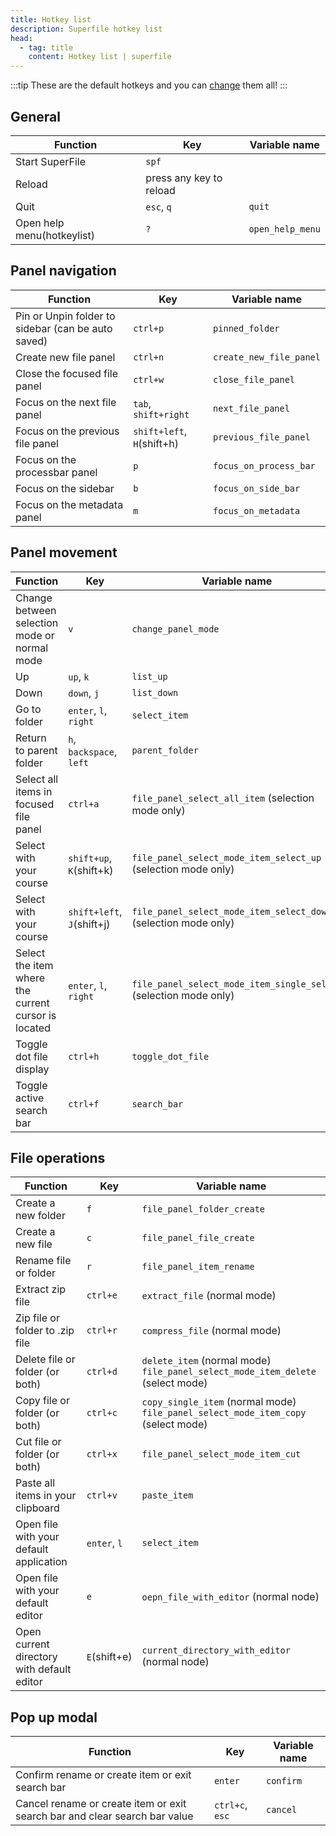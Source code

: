 ```yaml
---
title: Hotkey list
description: Superfile hotkey list
head:
  - tag: title
    content: Hotkey list | superfile
---
```


:::tip
These are the default hotkeys and you can [change](/configure/custom-hotkeys) them all!
:::

## General

| Function                   | Key                     | Variable name    |
| -------------------------- | ----------------------- | ---------------- |
| Start SuperFile            | `spf`                   |                  |
| Reload                     | press any key to reload |                  |
| Quit                       | `esc`, `q`              | `quit`           |
| Open help menu(hotkeylist) | `?`                     | `open_help_menu` |

## Panel navigation

| Function                                           | Key                        | Variable name           |
| -------------------------------------------------- | -------------------------- | ----------------------- |
| Pin or Unpin folder to sidebar (can be auto saved) | `ctrl+p`                   | `pinned_folder`         |
| Create new file panel                              | `ctrl+n`                   | `create_new_file_panel` |
| Close the focused file panel                       | `ctrl+w`                   | `close_file_panel`      |
| Focus on the next file panel                       | `tab`, `shift+right`       | `next_file_panel`       |
| Focus on the previous file panel                   | `shift+left`, `H`(shift+h) | `previous_file_panel`   |
| Focus on the processbar panel                      | `p`                        | `focus_on_process_bar`  |
| Focus on the sidebar                               | `b`                        | `focus_on_side_bar`     |
| Focus on the metadata panel                        | `m`                        | `focus_on_metadata`     |

## Panel movement

| Function                                            | Key                        | Variable name                                                     |
| --------------------------------------------------- | -------------------------- | ----------------------------------------------------------------- |
| Change between selection mode or normal mode        | `v`                        | `change_panel_mode`                                               |
| Up                                                  | `up`, `k`                  | `list_up`                                                         |
| Down                                                | `down`, `j`                | `list_down`                                                       |
| Go to folder                                        | `enter`, `l`, `right`      | `select_item`                                                     |
| Return to parent folder                             | `h`, `backspace`, `left`   | `parent_folder`                                                   |
| Select all items in focused file panel              | `ctrl+a`                   | `file_panel_select_all_item` (selection mode only)                |
| Select with your course                             | `shift+up`, `K`(shift+k)   | `file_panel_select_mode_item_select_up` (selection mode only)     |
| Select with your course                             | `shift+left`, `J`(shift+j) | `file_panel_select_mode_item_select_down` (selection mode only)   |
| Select the item where the current cursor is located | `enter`, `l`, `right`      | `file_panel_select_mode_item_single_select` (selection mode only) |
| Toggle dot file display                             | `ctrl+h`                   | `toggle_dot_file`                                                 |
| Toggle active search bar                            | `ctrl+f`                   | `search_bar`                                                      |

## File operations

| Function                                   | Key          | Variable name                                                                          |
| ------------------------------------------ | ------------ | -------------------------------------------------------------------------------------- |
| Create a new folder                        | `f`          | `file_panel_folder_create`                                                             |
| Create a new file                          | `c`          | `file_panel_file_create`                                                               |
| Rename file or folder                      | `r`          | `file_panel_item_rename`                                                               |
| Extract zip file                           | `ctrl+e`     | `extract_file` (normal mode)                                                           |
| Zip file or folder to .zip file            | `ctrl+r`     | `compress_file` (normal mode)                                                          |
| Delete file or folder (or both)            | `ctrl+d`     | `delete_item` (normal mode) <br> `file_panel_select_mode_item_delete` (select mode)    |
| Copy file or folder (or both)              | `ctrl+c`     | `copy_single_item` (normal mode) <br> `file_panel_select_mode_item_copy` (select mode) |
| Cut file or folder (or both)               | `ctrl+x`     | `file_panel_select_mode_item_cut`                                                      |
| Paste all items in your clipboard          | `ctrl+v`     | `paste_item`                                                                           |
| Open file with your default application    | `enter`, `l` | `select_item`                                                                          |
| Open file with your default editor         | `e`          | `oepn_file_with_editor` (normal node)                                                  |
| Open current directory with default editor | `E`(shift+e) | `current_directory_with_editor` (normal node)                                          |

## Pop up modal

| Function                                                                   | Key             | Variable name |
| -------------------------------------------------------------------------- | --------------- | ------------- |
| Confirm rename or create item or exit search bar                           | `enter`         | `confirm`     |
| Cancel rename or create item or exit search bar and clear search bar value | `ctrl+c`, `esc` | `cancel`      |
